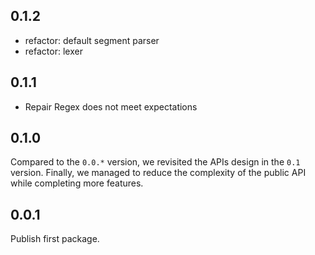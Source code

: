 ## 0.1.2

* refactor: default segment parser
* refactor: lexer

## 0.1.1

- Repair Regex does not meet expectations

## 0.1.0

Compared to the `0.0.*` version, we revisited the APIs design in the `0.1` version. Finally, we managed to reduce the complexity of the public API while completing more features.

## 0.0.1

Publish first package.

